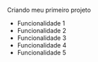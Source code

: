 Criando meu primeiro projeto

* Funcionalidade 1
* Funcionalidade 2
* Funcionalidade 3
* Funcionalidade 4
* Funcionalidade 5